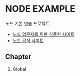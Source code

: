 # NODE EXAMPLE

노드 기본 연습 프로젝트

- [노드 입문자를 위한 심플한 사이트](https://nodejs.dev/learn)
- [노드 공식 사이트](https://nodejs.org/en/docs/)

## Chapter

1. Global
